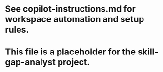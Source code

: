 # See copilot-instructions.md for workspace automation and setup rules.
# This file is a placeholder for the skill-gap-analyst project.
